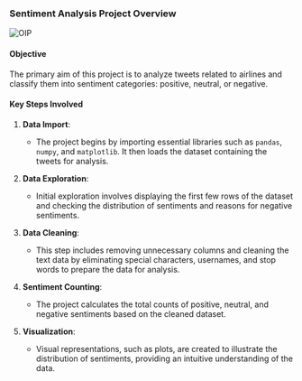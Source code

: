 
### Sentiment Analysis Project Overview
![OIP](https://github.com/user-attachments/assets/f8f4f6eb-5edd-4579-92bb-b1610bb61433)

#### Objective
The primary aim of this project is to analyze tweets related to airlines and classify them into sentiment categories: positive, neutral, or negative.

#### Key Steps Involved

1. **Data Import**: 
   - The project begins by importing essential libraries such as `pandas`, `numpy`, and `matplotlib`. It then loads the dataset containing the tweets for analysis.

2. **Data Exploration**:
   - Initial exploration involves displaying the first few rows of the dataset and checking the distribution of sentiments and reasons for negative sentiments.

3. **Data Cleaning**:
   - This step includes removing unnecessary columns and cleaning the text data by eliminating special characters, usernames, and stop words to prepare the data for analysis.

4. **Sentiment Counting**:
   - The project calculates the total counts of positive, neutral, and negative sentiments based on the cleaned dataset.

5. **Visualization**:
   - Visual representations, such as plots, are created to illustrate the distribution of sentiments, providing an intuitive understanding of the data.
